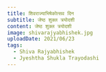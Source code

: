 ```yaml
---
title: शिवराज्याभिषेकोत्सव दिन
subtitle: जेष्ठ शुक्ल त्रयोदशी
content: जेष्ठ शुक्ल त्रयोदशी
image: shivarajyabhishek.jpg
uploadDate: 2021/06/23
tags:
  - Shiva Rajyabhishek
  - Jyeshtha Shukla Trayodashi
---
```

